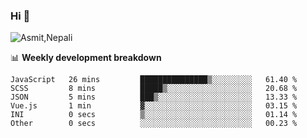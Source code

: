 ### Hi 👋

![Asmit,Nepali](https://media.giphy.com/media/L8K62iTDkzGX6/giphy.gif)
<!--
**asmit99nepali/asmit99nepali** is a ✨ _special_ ✨ repository because its `README.md` (this file) appears on your GitHub profile.

Here are some ideas to get you started:

- 🔭 I’m currently working on ...
- 🌱 I’m currently learning ...
- 👯 I’m looking to collaborate on ...
- 🤔 I’m looking for help with ...
- 💬 Ask me about ...
- 📫 How to reach me: ...
- 😄 Pronouns: ...
- ⚡ Fun fact: ...
-->


📊 **Weekly development breakdown**
<!--START_SECTION:waka-->

```text
JavaScript   26 mins         ███████████████▒░░░░░░░░░   61.40 %
SCSS         8 mins          █████▒░░░░░░░░░░░░░░░░░░░   20.68 %
JSON         5 mins          ███▒░░░░░░░░░░░░░░░░░░░░░   13.33 %
Vue.js       1 min           ▓░░░░░░░░░░░░░░░░░░░░░░░░   03.15 %
INI          0 secs          ▒░░░░░░░░░░░░░░░░░░░░░░░░   01.14 %
Other        0 secs          ░░░░░░░░░░░░░░░░░░░░░░░░░   00.23 %
```

<!--END_SECTION:waka-->

